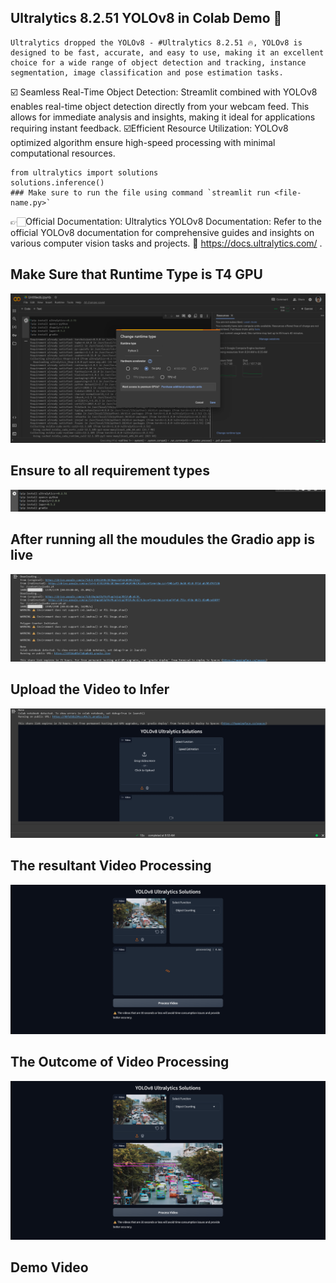 ## Ultralytics 8.2.51 YOLOv8 in Colab Demo 🍺

    Ultralytics dropped the YOLOv8 - #Ultralytics 8.2.51 🔥, YOLOv8 is designed to be fast, accurate, and easy to use, making it an excellent choice for a wide range of object detection and tracking, instance segmentation, image classification and pose estimation tasks.

☑️ Seamless Real-Time Object Detection: Streamlit combined with YOLOv8 enables real-time object detection directly from your webcam feed. This allows for immediate analysis and insights, making it ideal for applications requiring instant feedback.
☑️Efficient Resource Utilization: YOLOv8 optimized algorithm ensure high-speed processing with minimal computational resources.

    from ultralytics import solutions
    solutions.inference()
    ### Make sure to run the file using command `streamlit run <file-name.py>`

👉🏻Official Documentation:
Ultralytics YOLOv8 Documentation: Refer to the official YOLOv8 documentation for comprehensive guides and insights on various computer vision tasks and projects. 🔗 https://docs.ultralytics.com/ .

## Make Sure that Runtime Type is T4 GPU

![alt text](assets/t41.png)

## Ensure to all requirement types

![alt text](assets/t42.png)

## After running all the moudules the Gradio app is live

![alt text](assets/t43.png)

## Upload the Video to Infer

![alt text](assets/t444.png)

## The resultant Video Processing

![alt text](assets/t44.png)

## The Outcome of Video Processing

![alt text](assets/t4OUT.png)

## Demo Video 
